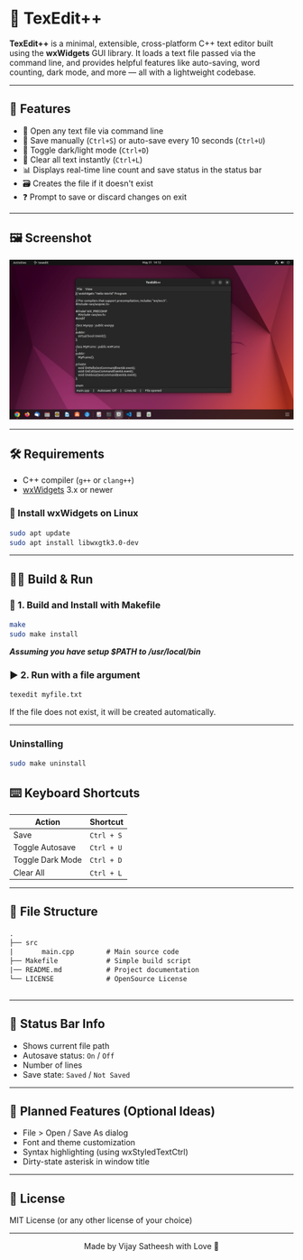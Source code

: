 # 📝 TexEdit++

**TexEdit++** is a minimal, extensible, cross-platform C++ text editor built using the **wxWidgets** GUI library. It loads a text file passed via the command line, and provides helpful features like auto-saving, word counting, dark mode, and more — all with a lightweight codebase.

---

## 🚀 Features

* 📂 Open any text file via command line
* 💾 Save manually (`Ctrl+S`) or auto-save every 10 seconds (`Ctrl+U`)
* 🌙 Toggle dark/light mode (`Ctrl+D`)
* 🧹 Clear all text instantly (`Ctrl+L`)
* 📊 Displays real-time line count and save status in the status bar
* 🗃️ Creates the file if it doesn't exist
* ❓ Prompt to save or discard changes on exit

---

## 🖼️ Screenshot

![Screen Shot](docs/image.png "Screenshot")


---

## 🛠️ Requirements

* C++ compiler (`g++` or `clang++`)
* [wxWidgets](https://www.wxwidgets.org/) 3.x or newer

### 🐧 Install wxWidgets on Linux

```bash
sudo apt update
sudo apt install libwxgtk3.0-dev
```

---

## 🧑‍💻 Build & Run

### 🔧 1. Build and Install with Makefile

```bash
make
sudo make install
```
***Assuming you have setup $PATH to /usr/local/bin***
### ▶️ 2. Run with a file argument

```bash
texedit myfile.txt
```

If the file does not exist, it will be created automatically.

---

### Uninstalling
```bash
sudo make uninstall
```

## ⌨️ Keyboard Shortcuts

| Action           | Shortcut   |
| ---------------- | ---------- |
| Save             | `Ctrl + S` |
| Toggle Autosave  | `Ctrl + U` |
| Toggle Dark Mode | `Ctrl + D` |
| Clear All        | `Ctrl + L` |

---

## 📁 File Structure

```
.
├── src
|       main.cpp        # Main source code
├── Makefile            # Simple build script
|── README.md           # Project documentation
└── LICENSE             # OpenSource License
 
```

---

## 🔄 Status Bar Info

* Shows current file path
* Autosave status: `On` / `Off`
* Number of lines
* Save state: `Saved` / `Not Saved`

---

## 📌 Planned Features (Optional Ideas)

* File > Open / Save As dialog
* Font and theme customization
* Syntax highlighting (using wxStyledTextCtrl)
* Dirty-state asterisk in window title

---

## 📜 License

MIT License (or any other license of your choice)

---

<p style="text-align:center;">Made by Vijay Satheesh with Love 💌</p>
